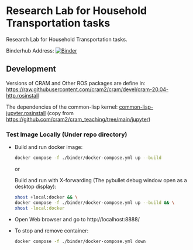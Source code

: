 # Research Lab for Household Transportation tasks

Research Lab for Household Transportation tasks.

Binderhub Address:
[![Binder](https://binder.intel4coro.de/badge_logo.svg)](https://binder.intel4coro.de/v2/gh/IntEL4CoRo/COAI/dev?urlpath=lab%2Ftree%2Fnotebooks%2Fhousehold_pr2_setting_table.ipynb)

## Development

Versions of CRAM and Other ROS packages are define in:
https://raw.githubusercontent.com/cram2/cram/devel/cram-20.04-http.rosinstall

The dependencies of the common-lisp kernel:
[common-lisp-jupyter.rosinstall](./binder/common-lisp-jupyter.rosinstall) (copy from https://github.com/cram2/cram_teaching/tree/main/jupyter)

### Test Image Locally (Under repo directory)

- Build and run docker image:

  ```bash
  docker compose -f ./binder/docker-compose.yml up --build
  ```

  or

  Build and run with X-forwarding (The pybullet debug window open as a desktop display):

  ```bash
  xhost +local:docker && \
  docker compose -f ./binder/docker-compose.yml up --build && \
  xhost -local:docker
  ```

- Open Web browser and go to http://localhost:8888/

- To stop and remove container:

  ```bash
  docker compose -f ./binder/docker-compose.yml down
  ```
